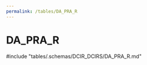 ```yaml
---
permalink: /tables/DA_PRA_R
---
```

# DA_PRA_R

<!-- ATTENTION : Ne pas supprimer ou modifier la ligne ci-dessous -->
#include "tables/.schemas/DCIR_DCIRS/DA_PRA_R.md"
<!-- ATTENTION : Ne pas supprimer ou modifier la ligne ci-dessus -->
